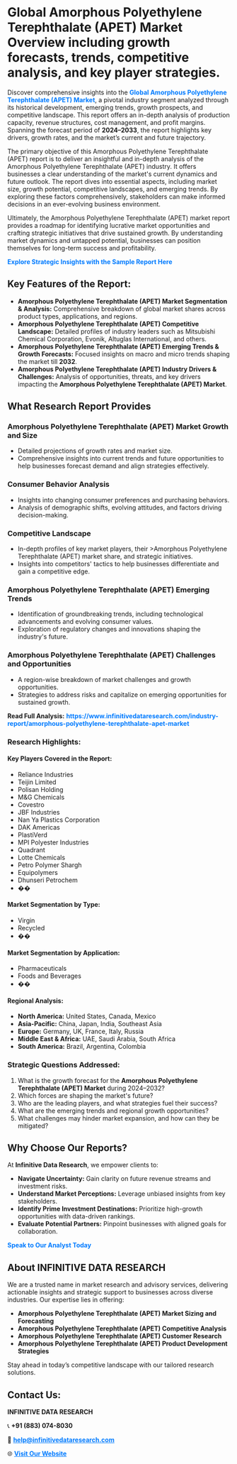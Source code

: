 <h1>Global Amorphous Polyethylene Terephthalate (APET) Market Overview including growth forecasts, trends, competitive analysis, and key player strategies.</h1>
<p>
Discover comprehensive insights into the 
<a href="https://www.infinitivedataresearch.com/industry-report/amorphous-polyethylene-terephthalate-apet-market" rel="dofollow" style="color: #007BFF; text-decoration: none;"><strong>Global Amorphous Polyethylene Terephthalate (APET) Market</strong></a>, a pivotal industry segment analyzed through its historical development, emerging trends, growth prospects, and competitive landscape. This report offers an in-depth analysis of production capacity, revenue structures, cost management, and profit margins. Spanning the forecast period of <strong>2024–2033</strong>, the report highlights key drivers, growth rates, and the market’s current and future trajectory.
</p>
<p>
The primary objective of this Amorphous Polyethylene Terephthalate (APET) report is to deliver an insightful and in-depth analysis of the Amorphous Polyethylene Terephthalate (APET) industry. It offers businesses a clear understanding of the market's current dynamics and future outlook. The report dives into essential aspects, including market size, growth potential, competitive landscapes, and emerging trends. By exploring these factors comprehensively, stakeholders can make informed decisions in an ever-evolving business environment.
</p>
<p>
Ultimately, the Amorphous Polyethylene Terephthalate (APET) market report provides a roadmap for identifying lucrative market opportunities and crafting strategic initiatives that drive sustained growth. By understanding market dynamics and untapped potential, businesses can position themselves for long-term success and profitability.
</p>
<p>
<a href="https://www.infinitivedataresearch.com/request-sample/reportId=108615" style="color: #007BFF; text-decoration: none;"><strong>Explore Strategic Insights with the Sample Report Here</strong></a>
</p>

<h2>Key Features of the Report:</h2>
<ul>
<li><strong>Amorphous Polyethylene Terephthalate (APET) Market Segmentation & Analysis:</strong> Comprehensive breakdown of global market shares across product types, applications, and regions.</li>
<li><strong>Amorphous Polyethylene Terephthalate (APET) Competitive Landscape:</strong> Detailed profiles of industry leaders such as Mitsubishi Chemical Corporation, Evonik, Altuglas International, and others.</li>
<li><strong>Amorphous Polyethylene Terephthalate (APET) Emerging Trends & Growth Forecasts:</strong> Focused insights on macro and micro trends shaping the market till <strong>2032</strong>.</li>
<li><strong>Amorphous Polyethylene Terephthalate (APET) Industry Drivers & Challenges:</strong> Analysis of opportunities, threats, and key drivers impacting the <strong>Amorphous Polyethylene Terephthalate (APET) Market</strong>.</li>
</ul>

<h2>What Research Report Provides</h2>
<h3>Amorphous Polyethylene Terephthalate (APET) Market Growth and Size</h3>
<ul>
<li>Detailed projections of growth rates and market size.</li>
<li>Comprehensive insights into current trends and future opportunities to help businesses forecast demand and align strategies effectively.</li>
</ul>

<h3>Consumer Behavior Analysis</h3>
<ul>
<li>Insights into changing consumer preferences and purchasing behaviors.</li>
<li>Analysis of demographic shifts, evolving attitudes, and factors driving decision-making.</li>
</ul>

<h3>Competitive Landscape</h3>
<ul>
<li>In-depth profiles of key market players, their >Amorphous Polyethylene Terephthalate (APET) market share, and strategic initiatives.</li>
<li>Insights into competitors' tactics to help businesses differentiate and gain a competitive edge.</li>
</ul>

<h3>Amorphous Polyethylene Terephthalate (APET) Emerging Trends</h3>
<ul>
<li>Identification of groundbreaking trends, including technological advancements and evolving consumer values.</li>
<li>Exploration of regulatory changes and innovations shaping the industry's future.</li>
</ul>

<h3>Amorphous Polyethylene Terephthalate (APET) Challenges and Opportunities</h3>
<ul>
<li>A region-wise breakdown of market challenges and growth opportunities.</li>
<li>Strategies to address risks and capitalize on emerging opportunities for sustained growth.</li>
</ul>
<p><strong>Read Full Analysis:</strong> <a href="https://www.infinitivedataresearch.com/industry-report/amorphous-polyethylene-terephthalate-apet-market" rel="dofollow" style="color: #007BFF; text-decoration: none;"><strong>https://www.infinitivedataresearch.com/industry-report/amorphous-polyethylene-terephthalate-apet-market</strong></a></p>
<h3>Research Highlights:</h3>
<h4>Key Players Covered in the Report:</h4>
<ul><li>Reliance Industries</li><li>Teijin Limited</li><li>Polisan Holding</li><li>M&amp;G Chemicals</li><li>Covestro</li><li>JBF Industries</li><li>Nan Ya Plastics Corporation</li><li>DAK Americas</li><li>PlastiVerd</li><li>MPI Polyester Industries</li><li>Quadrant</li><li>Lotte Chemicals</li><li>Petro Polymer Shargh</li><li>Equipolymers</li><li>Dhunseri Petrochem</li><li>��</li></ul>
<h4>Market Segmentation by Type:</h4>
<ul><li>Virgin</li><li>Recycled</li><li>��</li></ul>
<h4>Market Segmentation by Application:</h4>
<ul><li>Pharmaceuticals</li><li>Foods and Beverages</li><li>��</li></ul>

<h4>Regional Analysis:</h4>
<ul>
<li><strong>North America:</strong> United States, Canada, Mexico</li>
<li><strong>Asia-Pacific:</strong> China, Japan, India, Southeast Asia</li>
<li><strong>Europe:</strong> Germany, UK, France, Italy, Russia</li>
<li><strong>Middle East & Africa:</strong> UAE, Saudi Arabia, South Africa</li>
<li><strong>South America:</strong> Brazil, Argentina, Colombia</li>
</ul>

<h3>Strategic Questions Addressed:</h3>
<ol>
<li>What is the growth forecast for the <strong>Amorphous Polyethylene Terephthalate (APET) Market</strong> during 2024–2032?</li>
<li>Which forces are shaping the market's future?</li>
<li>Who are the leading players, and what strategies fuel their success?</li>
<li>What are the emerging trends and regional growth opportunities?</li>
<li>What challenges may hinder market expansion, and how can they be mitigated?</li>
</ol>

<h2>Why Choose Our Reports?</h2>
<p>At <strong>Infinitive Data Research</strong>, we empower clients to:</p>
<ul>
<li><strong>Navigate Uncertainty:</strong> Gain clarity on future revenue streams and investment risks.</li>
<li><strong>Understand Market Perceptions:</strong> Leverage unbiased insights from key stakeholders.</li>
<li><strong>Identify Prime Investment Destinations:</strong> Prioritize high-growth opportunities with data-driven rankings.</li>
<li><strong>Evaluate Potential Partners:</strong> Pinpoint businesses with aligned goals for collaboration.</li>
</ul>
<p><a href="https://www.infinitivedataresearch.com/industry-report/amorphous-polyethylene-terephthalate-apet-market" rel="dofollow" style="color: #007BFF; text-decoration: none;"><strong>Speak to Our Analyst Today</strong></a></p>

<h2>About INFINITIVE DATA RESEARCH</h2>
<p>We are a trusted name in market research and advisory services, delivering actionable insights and strategic support to businesses across diverse industries. Our expertise lies in offering:</p>
<ul>
<li><strong>Amorphous Polyethylene Terephthalate (APET) Market Sizing and Forecasting</strong></li>
<li><strong>Amorphous Polyethylene Terephthalate (APET) Competitive Analysis</strong></li>
<li><strong>Amorphous Polyethylene Terephthalate (APET) Customer Research</strong></li>
<li><strong>Amorphous Polyethylene Terephthalate (APET) Product Development Strategies</strong></li>
</ul>
<p>Stay ahead in today’s competitive landscape with our tailored research solutions.</p>

<h2>Contact Us:</h2>
<p><strong>INFINITIVE DATA RESEARCH</strong></p>
<p>📞 <strong>+91 (883) 074-8030</strong></p>
<p>📧 <strong><a href="mailto:help@infinitivedataresearch.com" style="color: #007BFF;">help@infinitivedataresearch.com</a></strong></p>
<p>🌐 <strong><a href="https://www.infinitivedataresearch.com" rel="dofollow" style="color: #007BFF;">Visit Our Website</a></strong></p>